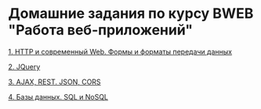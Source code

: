 # Домашние задания по курсу BWEB "Работа веб-приложений"


[1. HTTP и современный Web. Формы и форматы передачи данных]()

[2. JQuery]()

[3. AJAX, REST. JSON, CORS]()

[4. Базы данных. SQL и NoSQL]()
